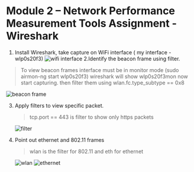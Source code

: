# Module 2 – Network Performance Measurement Tools Assignment - Wireshark 

1. Install Wireshark, take capture on WiFi interface ( my interface - wlp0s20f3)
   ![wifi interface](https://github.com/Sharath15eUR/0xAQ/assets/88236255/b0481bdd-3027-481c-ba73-616019795490)
2.Identify the beacon frame using filter.
  > To view beacon frames interface must be in monitor mode (sudo airmon-ng start wlp0s20f3)
  wireshark will show wlp0s20f3mon now start capturing. then filter them using wlan.fc.type_subtype == 0x8

  ![beacon frame](https://github.com/Sharath15eUR/0xAQ/assets/88236255/72f02e03-9df7-4999-af76-961a31d5ebc1)

3. Apply filters to view specific packet.
   >tcp.port == 443 is filter to show only https packets
   
   ![filter](https://github.com/Sharath15eUR/0xAQ/assets/88236255/235129b1-92bf-446d-af69-20f32c0f775b)
   
5. Point out ethernet and 802.11 frames
   > wlan is the filter for 802.11 and eth for ethernet

   ![wlan](https://github.com/Sharath15eUR/0xAQ/assets/88236255/2e40abf7-667a-4499-910f-e0256908d7a9)
   ![ethernet](https://github.com/Sharath15eUR/0xAQ/assets/88236255/657e2529-0575-4afe-81ca-d7a64e472398)
